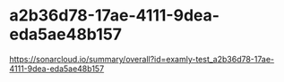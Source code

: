 # a2b36d78-17ae-4111-9dea-eda5ae48b157
https://sonarcloud.io/summary/overall?id=examly-test_a2b36d78-17ae-4111-9dea-eda5ae48b157
